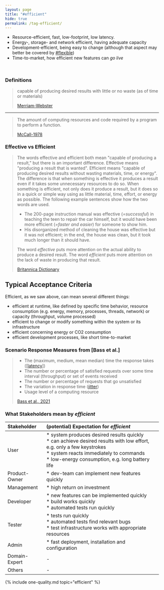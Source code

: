 ```yaml
---
layout: page
title: "#efficient"
hide: true
permalink: /tag-efficient/
---
```


<div class="arc42-help" markdown="1">

* Resource-efficient, fast, low-footprint, low latency.
* Energy-, storage- and network efficient, having adequate capacity
* Development-efficient, being easy to change (although that aspect may better be covered by [#flexible](/tag-flexible))
* Time-to-market, how efficient new features can _go live_
  

</div><br>

### Definitions


>capable of producing desired results with little or no waste (as of time or materials) 
>
>[Merriam-Webster](https://www.merriam-webster.com/dictionary/efficient)

<hr>

> The amount of computing resources and code required by a program to perform a function.
>
> [McCall-1978](/references/#mccall)

### Effective vs Efficient

>The words effective and efficient both mean "capable of producing a result," but there is an important difference. Effective means "producing a result that is wanted". Efficient means "capable of producing desired results without wasting materials, time, or energy".
>The difference is that when something is effective it produces a result even if it takes some unnecessary resources to do so. When something is efficient, not only does it produce a result, but it does so in a quick or simple way using as little material, time, effort, or energy as possible. The following example sentences show how the two words are used.
>* The 200-page instruction manual was effective (_=successful_) in teaching the teen to repair the car himself, but it would have been more efficient (_=faster and easier_) for someone to show him.
>* His disorganized method of cleaning the house was effective but it was not efficient; in the end, the house was clean, but it took much longer than it should have.
>
>The word _effective_ puts more attention on the actual ability to produce a desired result. The word _efficient_ puts more attention on the lack of waste in producing that result.
>
>[Britannica Dictionary](https://www.britannica.com/dictionary/eb/qa/How-to-Use-Effective-and-Efficient)


## Typical Acceptance Criteria

Efficient, as we saw above, can mean several different things:

* efficient at runtime, like defined by specific time behavior, resource consumption (e.g. energy, memory, processes, threads, network) or capacity (throughput, volume processed)
* efficient to change or modify something within the system or its infrastructure
* efficient concerning energy or CO2 consumption
* efficient development processes, like short time-to-market

### Scenario Response Measures from [Bass et al.]

>* The (maximum, medium, mean median) time the response takes ([[latency](/qualities/latency)])
>* The number or percentage of satisfied requests over some time interval (throughput) or set of events received
>* The number or percentage of requests that go unsatisfied
>* The variation in response time ([jitter](/qualities/jitter))
>* Usage level of a computing resource
>
>[Bass et al., 2021](/references/#bass2021softwaree)

### What Stakeholders mean by _efficient_

| Stakeholder | (potential) Expectation for _efficient_ |
|:--- |:--- |
| User |* system produces desired results quickly<br>* can achieve desired results with low effort, e.g. only a few keystrokes<br>* system reacts immediately to commands<br>* low-energy consumption, e.g. long battery life |
| Product-Owner |* dev-team can implement new features quickly |
| Management |* high return on investment<br>  |
| Developer |* new features can be implemented quickly<br>* build works quickly<br>* automated tests run quickly  |
| Tester |* tests run quickly<br>* automated tests find relevant bugs<br>* test infrastructure works with appropriate resources |
| Admin |* fast deployment, installation and configuration   |
| Domain-Expert | -  |
| Others | -  |



<!-- include all qualities associated with this tag -->
{% include one-quality.md topic="efficient"  %}
